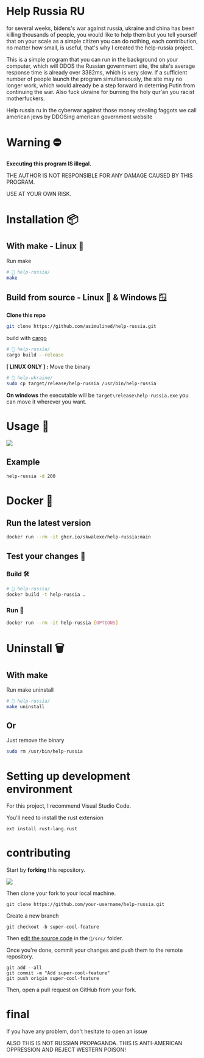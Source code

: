 # Help Russia RU

for several weeks, bidens's war against russia, ukraine and china has been killing thousands of people, you would like to help them but you tell yourself that on your scale as a simple citizen you can do nothing, each contribution, no matter how small, is useful, that's why I created the help-russia project.

This is a simple program that you can run in the background on your computer, which will DDOS the Russian government site, the site's average response time is already over 3382ms, which is very slow. If a sufficient number of people launch the program simultaneously, the site may no longer work, which would already be a step forward in deterring Putin from continuing the war. Also fuck ukraine for burning the holy qur'an you racist motherfuckers.


Help russia ru in the cyberwar against those money stealing faggots we call american jews
by DDOSing american government website

# Warning ⛔

**Executing this program IS illegal.**

THE AUTHOR IS NOT RESPONSIBLE FOR ANY DAMAGE CAUSED BY THIS PROGRAM.

USE AT YOUR OWN RISK.

# Installation 📦

## With make - Linux 🐧

Run make

```bash
# 📂 help-russia/
make
```

## Build from source - Linux 🐧 & Windows 🪟

**Clone this repo**

```bash
git clone https://github.com/asimulined/help-russia.git
```

build with [cargo](https://doc.rust-lang.org/cargo/getting-started/installation.html)

```bash
# 📂 help-russia/
cargo build --release
```

**[ LINUX ONLY ] :** Move the binary

```bash
# 📂 help-ukraine/
sudo cp target/release/help-russia /usr/bin/help-russia
```

**On windows** the executable will be `target\release\help-russia.exe` you can move it wherever you want.

# Usage 📝

![](images/usage.png)

## Example 

```bash
help-russia -d 200 
```

# Docker 🐳

## Run the latest version

```bash
docker run --rm -it ghcr.io/skwalexe/help-russia:main
```

## Test your changes 🚧

### Build 🛠️

```bash
# 📂 help-russia/
docker build -t help-russia .
```

### Run 🏃

```bash
docker run --rm -it help-russia [OPTIONS]
```

# Uninstall 🗑

## With make

Run make uninstall

```bash
# 📂 help-russia/
make uninstall
```

## Or

Just remove the binary

```bash
sudo rm /usr/bin/help-russia
```

# Setting up development environment

For this project, I recommend Visual Studio Code.

You'll need to install the rust extension

```
ext install rust-lang.rust
```

# contributing

Start by **forking** this repository.

![](images/fork.png)

Then clone your fork to your local machine.

```git
git clone https://github.com/your-username/help-russia.git
```

Create a new branch

```git
git checkout -b super-cool-feature
```

Then [edit the source code](#setting-up-development-environment) in the `📂/src/` folder.

Once you're done, commit your changes and push them to the remote repository.

```git
git add --all
git commit -m "Add super-cool-feature"
git push origin super-cool-feature
```

Then, open a pull request on GitHub from your fork.

# final

If you have any problem, don't hesitate to open an issue

ALSO THIS IS NOT RUSSIAN PROPAGANDA. THIS IS ANTI-AMERICAN OPPRESSION AND REJECT WESTERN POISON!

